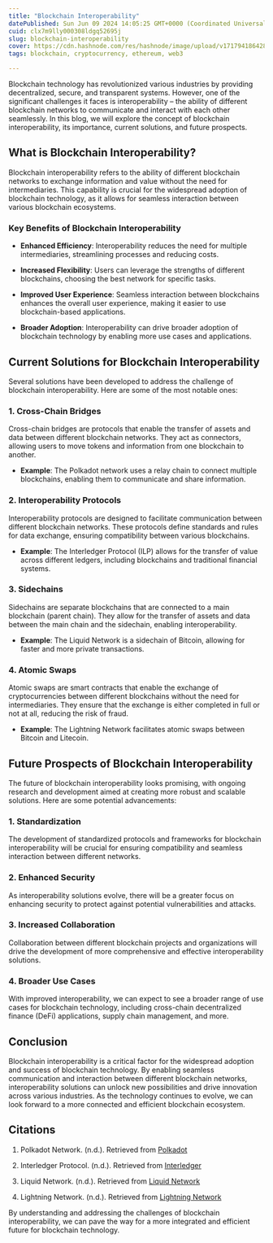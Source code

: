 ```yaml
---
title: "Blockchain Interoperability"
datePublished: Sun Jun 09 2024 14:05:25 GMT+0000 (Coordinated Universal Time)
cuid: clx7m9lly000308ldgq52695j
slug: blockchain-interoperability
cover: https://cdn.hashnode.com/res/hashnode/image/upload/v1717941864285/d7e0fe40-90dd-488f-9072-1853f598c6b1.webp
tags: blockchain, cryptocurrency, ethereum, web3

---
```


Blockchain technology has revolutionized various industries by providing decentralized, secure, and transparent systems. However, one of the significant challenges it faces is interoperability – the ability of different blockchain networks to communicate and interact with each other seamlessly. In this blog, we will explore the concept of blockchain interoperability, its importance, current solutions, and future prospects.

## What is Blockchain Interoperability?

Blockchain interoperability refers to the ability of different blockchain networks to exchange information and value without the need for intermediaries. This capability is crucial for the widespread adoption of blockchain technology, as it allows for seamless interaction between various blockchain ecosystems.

### Key Benefits of Blockchain Interoperability

* **Enhanced Efficiency**: Interoperability reduces the need for multiple intermediaries, streamlining processes and reducing costs.
    
* **Increased Flexibility**: Users can leverage the strengths of different blockchains, choosing the best network for specific tasks.
    
* **Improved User Experience**: Seamless interaction between blockchains enhances the overall user experience, making it easier to use blockchain-based applications.
    
* **Broader Adoption**: Interoperability can drive broader adoption of blockchain technology by enabling more use cases and applications.
    

## Current Solutions for Blockchain Interoperability

Several solutions have been developed to address the challenge of blockchain interoperability. Here are some of the most notable ones:

### 1\. Cross-Chain Bridges

Cross-chain bridges are protocols that enable the transfer of assets and data between different blockchain networks. They act as connectors, allowing users to move tokens and information from one blockchain to another.

* **Example**: The Polkadot network uses a relay chain to connect multiple blockchains, enabling them to communicate and share information.
    

### 2\. Interoperability Protocols

Interoperability protocols are designed to facilitate communication between different blockchain networks. These protocols define standards and rules for data exchange, ensuring compatibility between various blockchains.

* **Example**: The Interledger Protocol (ILP) allows for the transfer of value across different ledgers, including blockchains and traditional financial systems.
    

### 3\. Sidechains

Sidechains are separate blockchains that are connected to a main blockchain (parent chain). They allow for the transfer of assets and data between the main chain and the sidechain, enabling interoperability.

* **Example**: The Liquid Network is a sidechain of Bitcoin, allowing for faster and more private transactions.
    

### 4\. Atomic Swaps

Atomic swaps are smart contracts that enable the exchange of cryptocurrencies between different blockchains without the need for intermediaries. They ensure that the exchange is either completed in full or not at all, reducing the risk of fraud.

* **Example**: The Lightning Network facilitates atomic swaps between Bitcoin and Litecoin.
    

## Future Prospects of Blockchain Interoperability

The future of blockchain interoperability looks promising, with ongoing research and development aimed at creating more robust and scalable solutions. Here are some potential advancements:

### 1\. Standardization

The development of standardized protocols and frameworks for blockchain interoperability will be crucial for ensuring compatibility and seamless interaction between different networks.

### 2\. Enhanced Security

As interoperability solutions evolve, there will be a greater focus on enhancing security to protect against potential vulnerabilities and attacks.

### 3\. Increased Collaboration

Collaboration between different blockchain projects and organizations will drive the development of more comprehensive and effective interoperability solutions.

### 4\. Broader Use Cases

With improved interoperability, we can expect to see a broader range of use cases for blockchain technology, including cross-chain decentralized finance (DeFi) applications, supply chain management, and more.

## Conclusion

Blockchain interoperability is a critical factor for the widespread adoption and success of blockchain technology. By enabling seamless communication and interaction between different blockchain networks, interoperability solutions can unlock new possibilities and drive innovation across various industries. As the technology continues to evolve, we can look forward to a more connected and efficient blockchain ecosystem.

## Citations

1. Polkadot Network. (n.d.). Retrieved from [Polkadot](https://polkadot.network/)
    
2. Interledger Protocol. (n.d.). Retrieved from [Interledger](https://interledger.org/)
    
3. Liquid Network. (n.d.). Retrieved from [Liquid Network](https://blockstream.com/liquid/)
    
4. Lightning Network. (n.d.). Retrieved from [Lightning Network](https://lightning.network/)
    

By understanding and addressing the challenges of blockchain interoperability, we can pave the way for a more integrated and efficient future for blockchain technology.